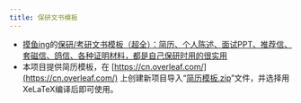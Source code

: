 ```yaml
---
title: 保研文书模板
---
```


- [摸鱼ing](https://www.zhihu.com/people/tu-tu-83-41-10)的[保研/考研文书模板（超全）：简历、个人陈述、面试PPT、推荐信、套磁信、鸽信、各种证明材料，都是自己保研时用的很实用](https://zhuanlan.zhihu.com/p/615923570)
- 本项目提供简历模板，在 [https://cn.overleaf.com/](https://cn.overleaf.com/) 上创建新项目导入“[简历模板.zip](https://raw.githubusercontent.com/CS-BAOYAN/CS-BAOYAN-2024/main/docs/%E6%96%87%E4%B9%A6%E5%87%86%E5%A4%87/%E7%AE%80%E5%8E%86%E6%A8%A1%E6%9D%BF.zip)”文件，并选择用XeLaTeX编译后即可使用。
